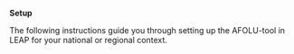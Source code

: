 **Setup**

The following instructions guide you through setting up the AFOLU-tool in LEAP for your national or regional context.
